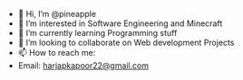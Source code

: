 - 👋 Hi, I’m @pineapple
- 👀 I’m interested in Software Engineering and Minecraft
- 🌱 I’m currently learning Programming stuff
- 💞️ I’m looking to collaborate on Web development Projects
- 📫 How to reach me:
- Email: harjapkapoor22@gmail.com

<!---
SffgArmy12/SffgArmy12 is a ✨ special ✨ repository because its `README.md` (this file) appears on your GitHub profile.
You can click the Preview link to take a look at your changes.
--->
